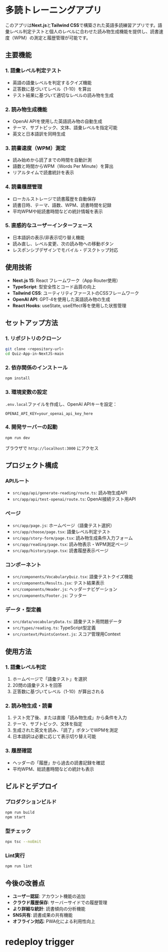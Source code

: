 
# 多読トレーニングアプリ

このアプリは**Next.js**と**Tailwind CSS**で構築された英語多読練習アプリです。語彙レベル判定テストと個人のレベルに合わせた読み物生成機能を提供し、読書速度（WPM）の測定と履歴管理が可能です。

## 主要機能

### 1. **語彙レベル判定テスト**
- 英語の語彙レベルを判定するクイズ機能
- 正答数に基づいてレベル（1-10）を算出
- テスト結果に基づいて適切なレベルの読み物を生成

### 2. **読み物生成機能**
- OpenAI APIを使用した英語読み物の自動生成
- テーマ、サブトピック、文体、語彙レベルを指定可能
- 英文と日本語訳を同時生成

### 3. **読書速度（WPM）測定**
- 読み始めから読了までの時間を自動計測
- 語数と時間からWPM（Words Per Minute）を算出
- リアルタイムで読書統計を表示

### 4. **読書履歴管理**
- ローカルストレージで読書履歴を自動保存
- 読書日時、テーマ、語数、WPM、読書時間を記録
- 平均WPMや総読書時間などの統計情報を表示

### 5. **直感的なユーザーインターフェース**
- 日本語訳の表示/非表示切り替え機能
- 読み直し、レベル変更、次の読み物への移動ボタン
- レスポンシブデザインでモバイル・デスクトップ対応

## 使用技術

- **Next.js 15**: React フレームワーク（App Router使用）
- **TypeScript**: 型安全性とコード品質の向上
- **Tailwind CSS**: ユーティリティファーストのCSSフレームワーク
- **OpenAI API**: GPT-4を使用した英語読み物の生成
- **React Hooks**: useState, useEffect等を使用した状態管理

## セットアップ方法

### 1. リポジトリのクローン
```bash
git clone <repository-url>
cd Quiz-App-in-NextJS-main
```

### 2. 依存関係のインストール
```bash
npm install
```

### 3. 環境変数の設定
`.env.local`ファイルを作成し、OpenAI APIキーを設定：
```
OPENAI_API_KEY=your_openai_api_key_here
```

### 4. 開発サーバーの起動
```bash
npm run dev
```
ブラウザで `http://localhost:3000` にアクセス

## プロジェクト構成

### APIルート
- `src/app/api/generate-reading/route.ts`: 読み物生成API
- `src/app/api/test-openai/route.ts`: OpenAI接続テスト用API

### ページ
- `src/app/page.js`: ホームページ（語彙テスト選択）
- `src/app/choose/page.tsx`: 語彙レベル判定テスト
- `src/app/story-form/page.tsx`: 読み物生成条件入力フォーム
- `src/app/reading/page.tsx`: 読み物表示・WPM測定ページ
- `src/app/history/page.tsx`: 読書履歴表示ページ

### コンポーネント
- `src/components/VocabularyQuiz.tsx`: 語彙テストクイズ機能
- `src/components/Results.jsx`: テスト結果表示
- `src/components/Header.js`: ヘッダーナビゲーション
- `src/components/Footer.js`: フッター

### データ・型定義
- `src/data/vocabularyData.ts`: 語彙テスト用問題データ
- `src/types/reading.ts`: TypeScript型定義
- `src/context/PointsContext.js`: スコア管理用Context

## 使用方法

### 1. 語彙レベル判定
1. ホームページで「語彙テスト」を選択
2. 20問の語彙テストを回答
3. 正答数に基づいてレベル（1-10）が算出される

### 2. 読み物生成・読書
1. テスト完了後、または直接「読み物生成」から条件を入力
2. テーマ、サブトピック、文体を指定
3. 生成された英文を読み、「読了」ボタンでWPMを測定
4. 日本語訳は必要に応じて表示切り替え可能

### 3. 履歴確認
- ヘッダーの「履歴」から過去の読書記録を確認
- 平均WPM、総読書時間などの統計も表示

## ビルドとデプロイ

### プロダクションビルド
```bash
npm run build
npm start
```

### 型チェック
```bash
npx tsc --noEmit
```

### Lint実行
```bash
npm run lint
```

## 今後の改善点

- **ユーザー認証**: アカウント機能の追加
- **クラウド履歴保存**: サーバーサイドでの履歴管理
- **より詳細な統計**: 読書傾向の分析機能
- **SNS共有**: 読書成果の共有機能
- **オフライン対応**: PWA化による利用性向上
# redeploy trigger
